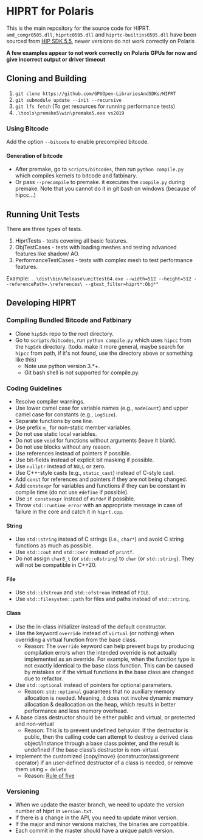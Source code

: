 # HIPRT for Polaris
This is the main repository for the source code for HIPRT. ```amd_comgr0505.dll```, ```hiprtc0505.dll``` and ```hiprtc-builtins0505.dll``` have been sourced from [HIP SDK 5.5](https://www.amd.com/amd/language-masters/en/developer/resources/rocm-hub/eula/licenses.html?filename=AMD-Software-PRO-Edition-23.Q3-Win10-Win11-For-HIP.exe), newer versions do not work correctly on Polaris

**A few examples appear to not work correctly on Polaris GPUs for now and give incorrect output or driver timeout**

## Cloning and Building 

1. `git clone https://github.com/GPUOpen-LibrariesAndSDKs/HIPRT`
2. `git submodule update --init --recursive`
3. `git lfs fetch` (To get resources for running performance tests)
4. `.\tools\premake5\win\premake5.exe vs2019`

### Using Bitcode
Add the option `--bitcode` to enable precompiled bitcode. 

#### Generation of bitcode
- After premake, go to `scripts/bitcodes`, then run `python compile.py` which compiles kernels to bitcode and fatbinary.
- Or pass `--precompile` to premake. it executes the `compile.py` during premake. Note that you cannot do it in git bash on windows (because of hipcc...)


## Running Unit Tests

There are three types of tests. 
1. HiprtTests           - tests covering all basic features.
2. ObjTestCases         - tests with loading meshes and testing advanced features like shadow/ AO.
3. PerformanceTestCases - tests with complex mesh to test performance features.

Example: `..\dist\bin\Release\unittest64.exe --width=512 --height=512 --referencePath=.\references\ --gtest_filter=hiprt*:Obj*" `

## Developing HIPRT

### Compiling Bundled Bitcode and Fatbinary 
- Clone `hipSdk` repo to the root directory.
- Go to `scripts/bitcodes`, run `python compile.py` which uses `hipcc` from the `hipSdk` directory. (todo. make it more general, maybe search for `hipcc` from path, if it's not found, use the directory above or something like this)
	- Note use python version 3.*+.
	- Git bash shell is not supported for compile.py.

### Coding Guidelines
- Resolve compiler warnings.
- Use lower camel case for variable names (e.g., `nodeCount`) and upper camel case for constants (e.g., `LogSize`).
- Separate functions by one line.
- Use prefix `m_` for non-static member variables.
- Do not use static local variables.
- Do not use `void` for functions without arguments (leave it blank).
- Do not use blocks without any reason.
- Use references instead of pointers if possible.
- Use bit-fields instead of explicit bit masking if possible.
- Use `nullptr` instead of `NULL` or zero.
- Use C++-style casts (e.g., `static_cast`) instead of C-style cast.
- Add `const` for references and pointers if they are not being changed.
- Add `constexpr` for variables and functions if they can be constant in compile time (do not use `#define` if possible).
- Use `if constsexpr` instead of `#ifdef` if possible.
- Throw `std::runtime_error` with an appropriate message in case of failure in the core and catch it in `hiprt.cpp`.

#### String
- Use `std::string` instead of C strings (i.e., `char*`) and avoid C string functions as much as possible.
- Use `std::cout` and `std::cerr` instead of `printf`.
- Do not assign `char8_t` (or `std::u8string`) to `char` (or `std::string`). They will not be compatible in C++20.

#### File
- Use `std::ifstream` and `std::ofstream` instead of `FILE`.
- Use `std::filesystem::path` for files and paths instead of `std::string`.

#### Class
- Use the in-class initializer instead of the default constructor.
- Use the keyword `override` instead of `virtual` (or nothing) when overriding a virtual function from the base class.
  - Reason: The `override` keyword can help prevent bugs by producing compilation errors when the intended override is not actually implemented as an override. For example, when the function type is not exactly identical to the base class function. This can be caused by mistakes or if the virtual functions in the base class are changed due to refactor.
- Use `std::optional` instead of pointers for optional parameters.
  - Reason: `std::optional` guarantees that no auxiliary memory allocation is needed. Meaning, it does not involve dynamic memory allocation & deallocation on the heap, which results in better performance and less memory overhead.
- A base class destructor should be either public and virtual, or protected and non-virtual
  - Reason: This is to prevent undefined behavior. If the destructor is public, then the calling code can attempt to destroy a derived class object/instance through a base class pointer, and the result is undefined if the base class’s destructor is non-virtual.
- Implement the customized {copy/move} {constructor/assignment operator} if an user-defined destructor of a class is needed, or remove them using `= delete`
  - Reason: [Rule of five](https://en.cppreference.com/w/cpp/language/rule_of_three)

### Versioning
- When we update the master branch, we need to update the version number of hiprt in `version.txt`.
- If there is a change in the API, you need to update minor version. 
- If the major and minor versions matches, the binaries are compatible. 
- Each commit in the master should have a unique patch version. 
